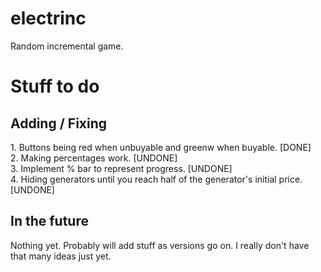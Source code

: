 # electrinc
Random incremental game.

<h1>Stuff to do</h1>
<h2>Adding / Fixing</h2>
<p>1. Buttons being red when unbuyable and greenw when buyable. [DONE]<br>2. Making percentages work. [UNDONE]<br>3. Implement % bar to represent progress. [UNDONE]<br>4. Hiding generators until you reach half of the generator's initial price. [UNDONE]</p>
<h2>In the future</h2>
<p>Nothing yet. Probably will add stuff as versions go on. I really don't have that many ideas just yet.</p>
